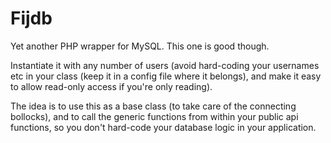 # Fijdb

Yet another PHP wrapper for MySQL. This one is good though.

Instantiate it with any number of users (avoid hard-coding your usernames etc in your class (keep it in a config file where it belongs), and make it easy to allow read-only access if you're only reading).

The idea is to use this as a base class (to take care of the connecting bollocks), and to call the generic functions from within your public api functions, so you don't hard-code your database logic in your application.
